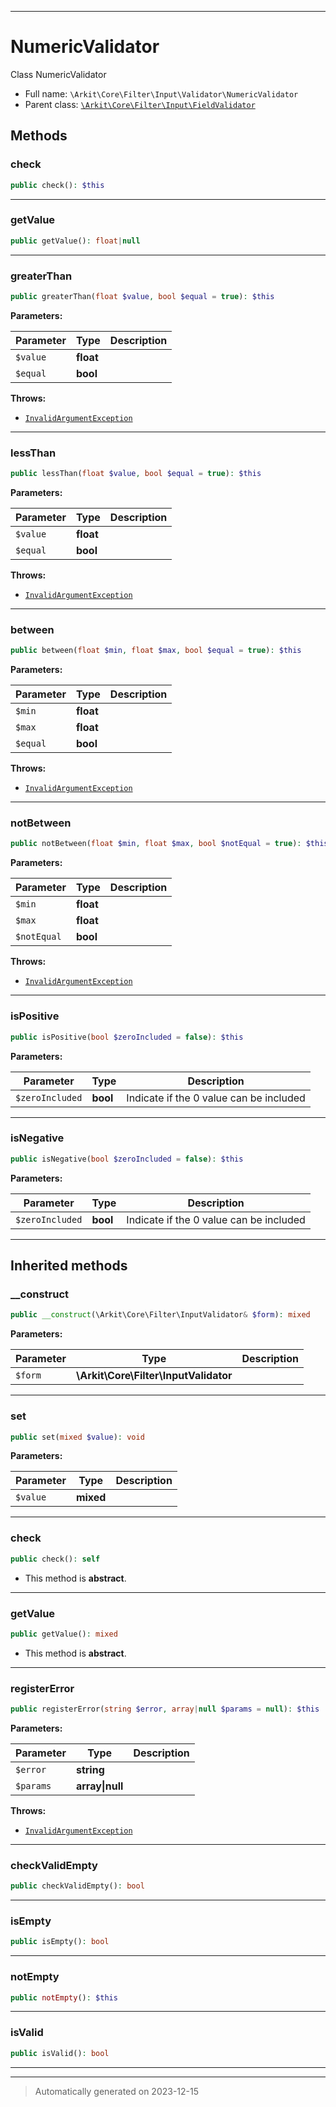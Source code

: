 ***

# NumericValidator

Class NumericValidator



* Full name: `\Arkit\Core\Filter\Input\Validator\NumericValidator`
* Parent class: [`\Arkit\Core\Filter\Input\FieldValidator`](../FieldValidator.md)




## Methods


### check



```php
public check(): $this
```












***

### getValue



```php
public getValue(): float|null
```












***

### greaterThan



```php
public greaterThan(float $value, bool $equal = true): $this
```








**Parameters:**

| Parameter | Type | Description |
|-----------|------|-------------|
| `$value` | **float** |  |
| `$equal` | **bool** |  |




**Throws:**

- [`InvalidArgumentException`](../../../../../InvalidArgumentException.md)



***

### lessThan



```php
public lessThan(float $value, bool $equal = true): $this
```








**Parameters:**

| Parameter | Type | Description |
|-----------|------|-------------|
| `$value` | **float** |  |
| `$equal` | **bool** |  |




**Throws:**

- [`InvalidArgumentException`](../../../../../InvalidArgumentException.md)



***

### between



```php
public between(float $min, float $max, bool $equal = true): $this
```








**Parameters:**

| Parameter | Type | Description |
|-----------|------|-------------|
| `$min` | **float** |  |
| `$max` | **float** |  |
| `$equal` | **bool** |  |




**Throws:**

- [`InvalidArgumentException`](../../../../../InvalidArgumentException.md)



***

### notBetween



```php
public notBetween(float $min, float $max, bool $notEqual = true): $this
```








**Parameters:**

| Parameter | Type | Description |
|-----------|------|-------------|
| `$min` | **float** |  |
| `$max` | **float** |  |
| `$notEqual` | **bool** |  |




**Throws:**

- [`InvalidArgumentException`](../../../../../InvalidArgumentException.md)



***

### isPositive



```php
public isPositive(bool $zeroIncluded = false): $this
```








**Parameters:**

| Parameter | Type | Description |
|-----------|------|-------------|
| `$zeroIncluded` | **bool** | Indicate if the 0 value can be included |





***

### isNegative



```php
public isNegative(bool $zeroIncluded = false): $this
```








**Parameters:**

| Parameter | Type | Description |
|-----------|------|-------------|
| `$zeroIncluded` | **bool** | Indicate if the 0 value can be included |





***


## Inherited methods


### __construct



```php
public __construct(\Arkit\Core\Filter\InputValidator& $form): mixed
```








**Parameters:**

| Parameter | Type | Description |
|-----------|------|-------------|
| `$form` | **\Arkit\Core\Filter\InputValidator** |  |





***

### set



```php
public set(mixed $value): void
```








**Parameters:**

| Parameter | Type | Description |
|-----------|------|-------------|
| `$value` | **mixed** |  |





***

### check



```php
public check(): self
```




* This method is **abstract**.







***

### getValue



```php
public getValue(): mixed
```




* This method is **abstract**.







***

### registerError



```php
public registerError(string $error, array|null $params = null): $this
```








**Parameters:**

| Parameter | Type | Description |
|-----------|------|-------------|
| `$error` | **string** |  |
| `$params` | **array&#124;null** |  |




**Throws:**

- [`InvalidArgumentException`](../../../../../InvalidArgumentException.md)



***

### checkValidEmpty



```php
public checkValidEmpty(): bool
```












***

### isEmpty



```php
public isEmpty(): bool
```












***

### notEmpty



```php
public notEmpty(): $this
```












***

### isValid



```php
public isValid(): bool
```












***


***
> Automatically generated on 2023-12-15
